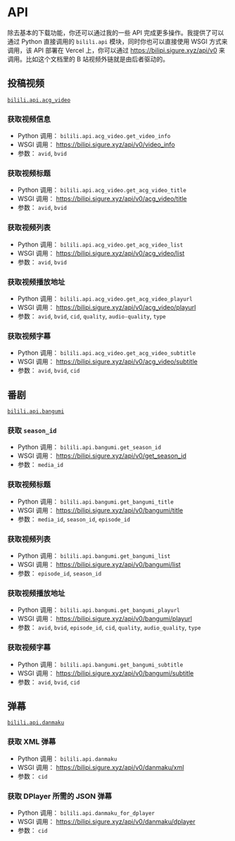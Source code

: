 # API <Badge type="tip" text="v0"/> <Badge type="warning" text="beta"/> <Badge type="warning" text="随时可能变动甚至移除，不建议使用"/>

除去基本的下载功能，你还可以通过我的一些 API 完成更多操作。我提供了可以通过 Python 直接调用的 `bilili.api` 模块，同时你也可以直接使用 WSGI 方式来调用，该 API 部署在 Vercel 上，你可以通过 <https://bilipi.sigure.xyz/api/v0> 来调用。比如这个文档里的 B 站视频外链就是由后者驱动的。

## 投稿视频

[`bilili.api.acg_video`](https://github.com/SigureMo/bilili/blob/main/bilili/api/acg_video.py)

### 获取视频信息

-  Python 调用： `bilili.api.acg_video.get_video_info`
-  WSGI 调用： <https://bilipi.sigure.xyz/api/v0/video_info>
-  参数： `avid`, `bvid`

### 获取视频标题

-  Python 调用： `bilili.api.acg_video.get_acg_video_title`
-  WSGI 调用： <https://bilipi.sigure.xyz/api/v0/acg_video/title>
-  参数： `avid`, `bvid`

### 获取视频列表

-  Python 调用： `bilili.api.acg_video.get_acg_video_list`
-  WSGI 调用： <https://bilipi.sigure.xyz/api/v0/acg_video/list>
-  参数： `avid`, `bvid`

### 获取视频播放地址

-  Python 调用： `bilili.api.acg_video.get_acg_video_playurl`
-  WSGI 调用： <https://bilipi.sigure.xyz/api/v0/acg_video/playurl>
-  参数： `avid`, `bvid`, `cid`, `quality`, `audio-quality`, `type`

### 获取视频字幕

-  Python 调用： `bilili.api.acg_video.get_acg_video_subtitle`
-  WSGI 调用： <https://bilipi.sigure.xyz/api/v0/acg_video/subtitle>
-  参数： `avid`, `bvid`, `cid`

## 番剧

[`bilili.api.bangumi`](https://github.com/SigureMo/bilili/blob/main/bilili/api/bangumi.py)

### 获取 `season_id`

-  Python 调用： `bilili.api.bangumi.get_season_id`
-  WSGI 调用： <https://bilipi.sigure.xyz/api/v0/get_season_id>
-  参数： `media_id`

### 获取视频标题

-  Python 调用： `bilili.api.bangumi.get_bangumi_title`
-  WSGI 调用： <https://bilipi.sigure.xyz/api/v0/bangumi/title>
-  参数： `media_id`, `season_id`, `episode_id`

### 获取视频列表

-  Python 调用： `bilili.api.bangumi.get_bangumi_list`
-  WSGI 调用： <https://bilipi.sigure.xyz/api/v0/bangumi/list>
-  参数： `episode_id`, `season_id`

### 获取视频播放地址

-  Python 调用： `bilili.api.bangumi.get_bangumi_playurl`
-  WSGI 调用： <https://bilipi.sigure.xyz/api/v0/bangumi/playurl>
-  参数： `avid`, `bvid`, `episode_id`, `cid`, `quality`, `audio_quality`, `type`

### 获取视频字幕

-  Python 调用： `bilili.api.bangumi.get_bangumi_subtitle`
-  WSGI 调用： <https://bilipi.sigure.xyz/api/v0/bangumi/subtitle>
-  参数： `avid`, `bvid`, `cid`

## 弹幕

[`bilili.api.danmaku`](https://github.com/SigureMo/bilili/blob/main/bilili/api/danmaku.py)

### 获取 XML 弹幕

-  Python 调用： `bilili.api.danmaku`
-  WSGI 调用： <https://bilipi.sigure.xyz/api/v0/danmaku/xml>
-  参数： `cid`

### 获取 DPlayer 所需的 JSON 弹幕

-  Python 调用： `bilili.api.danmaku_for_dplayer`
-  WSGI 调用： <https://bilipi.sigure.xyz/api/v0/danmaku/dplayer>
-  参数： `cid`
